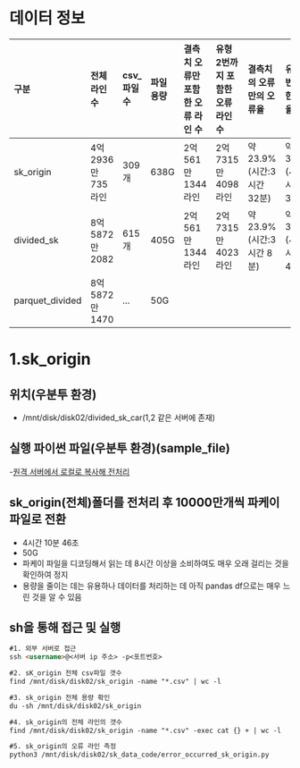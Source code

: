 # 데이터 정보
| 구분  | 전체 라인 수 |csv_파일 수| 파일 용량 | 결측치 오류만 포함한 오류 라인 수 | 유형 2번까지 포함한 오류 라인 수 | 결측치의 오류만의 오류율 | 유형 2번 포함한 오류율 |
|:-----------|:--------------|:------------|:-----------|:-------------------------------|:--------------------------------|:------------------------|:----------------------|
| sk_origin |4억2936만 735라인|  309개      |   638G     |     2억 561만 1344라인          |  2억 7315만 4098라인            |약 23.9%(시간:3시간 32분)|약 31.8%(시간:3시간 33분)|
|divided_sk  |8억 5872만 2082|  615개      |   405G     |     2억 561만 1344라인          |  2억 7315만 4023라인            |약 23.9%(시간:3시간 8분)|약 31.8%(시간:1시간 49분)|
|parquet_divided|8억 5872만 1470|...|50G|| |||


# 1.sk_origin
## 위치(우분투 환경)
- /mnt/disk/disk02/divided_sk_car(1,2 같은 서버에 존재)
## 실행 파이썬 파일(우분투 환경)(sample_file)
-[원격 서버에서 로컬로 복사해 전처리](https://github.com/dkim-04/Achievement/blob/f21b7dbc51d84c398a868fcdb301b152c3357b88/ev_data/ev_data_component/sk_origin/code/readme.md)
## sk_origin(전체)폴더를 전처리 후 10000만개씩 파케이 파일로 전환
- 4시간 10분 46초
- 50G
- 파케이 파일을 디코딩해서 읽는 데 8시간 이상을 소비하여도 매우 오래 걸리는 것을 확인하여 정지
- 용량을 줄이는 데는 유용하나 데이터를 처리하는 데 아직 pandas df으로는 매우 느린 것을 알 수 있음 


## sh을 통해 접근 및 실행
```markdown
#1. 외부 서버로 접근
ssh <username>@<서버 ip 주소> -p<포트번호>
```

```markdown
#2. sK_origin 전체 csv파일 갯수
find /mnt/disk/disk02/sk_origin -name "*.csv" | wc -l 
```

```markdown
#3. sk_origin 전체 용량 확인
du -sh /mnt/disk/disk02/sk_origin 
```

```markdown
#4. sk_origin의 전체 라인의 갯수
find /mnt/disk/disk02/sk_origin -name "*.csv" -exec cat {} + | wc -l 
```

```markdown
#5. sk_origin의 오류 라인 측정
python3 /mnt/disk/disk02/sk_data_code/error_occurred_sk_origin.py
```



